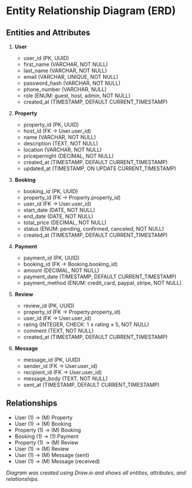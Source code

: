 # Entity Relationship Diagram (ERD)

## Entities and Attributes
1. **User**
   - user_id (PK, UUID)
   - first_name (VARCHAR, NOT NULL)
   - last_name (VARCHAR, NOT NULL)
   - email (VARCHAR, UNIQUE, NOT NULL)
   - password_hash (VARCHAR, NOT NULL)
   - phone_number (VARCHAR, NULL)
   - role (ENUM: guest, host, admin, NOT NULL)
   - created_at (TIMESTAMP, DEFAULT CURRENT_TIMESTAMP)

2. **Property**
   - property_id (PK, UUID)
   - host_id (FK → User.user_id)
   - name (VARCHAR, NOT NULL)
   - description (TEXT, NOT NULL)
   - location (VARCHAR, NOT NULL)
   - pricepernight (DECIMAL, NOT NULL)
   - created_at (TIMESTAMP, DEFAULT CURRENT_TIMESTAMP)
   - updated_at (TIMESTAMP, ON UPDATE CURRENT_TIMESTAMP)

3. **Booking**
   - booking_id (PK, UUID)
   - property_id (FK → Property.property_id)
   - user_id (FK → User.user_id)
   - start_date (DATE, NOT NULL)
   - end_date (DATE, NOT NULL)
   - total_price (DECIMAL, NOT NULL)
   - status (ENUM: pending, confirmed, canceled, NOT NULL)
   - created_at (TIMESTAMP, DEFAULT CURRENT_TIMESTAMP)

4. **Payment**
   - payment_id (PK, UUID)
   - booking_id (FK → Booking.booking_id)
   - amount (DECIMAL, NOT NULL)
   - payment_date (TIMESTAMP, DEFAULT CURRENT_TIMESTAMP)
   - payment_method (ENUM: credit_card, paypal, stripe, NOT NULL)

5. **Review**
   - review_id (PK, UUID)
   - property_id (FK → Property.property_id)
   - user_id (FK → User.user_id)
   - rating (INTEGER, CHECK: 1 ≤ rating ≤ 5, NOT NULL)
   - comment (TEXT, NOT NULL)
   - created_at (TIMESTAMP, DEFAULT CURRENT_TIMESTAMP)

6. **Message**
   - message_id (PK, UUID)
   - sender_id (FK → User.user_id)
   - recipient_id (FK → User.user_id)
   - message_body (TEXT, NOT NULL)
   - sent_at (TIMESTAMP, DEFAULT CURRENT_TIMESTAMP)

## Relationships
- User (1) → (M) Property
- User (1) → (M) Booking
- Property (1) → (M) Booking
- Booking (1) → (1) Payment
- Property (1) → (M) Review
- User (1) → (M) Review
- User (1) → (M) Message (sent)
- User (1) → (M) Message (received)

*Diagram was created using Draw.io and shows all entities, attributes, and relationships.*
